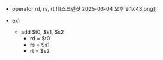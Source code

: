 - operator rd, rs, rt
	![[스크린샷 2025-03-04 오후 9.17.43.png]]

- ex)
	- add $t0, $s1, $s2
		- rd = $t0
		- rs = $s1
		- rt = $s2